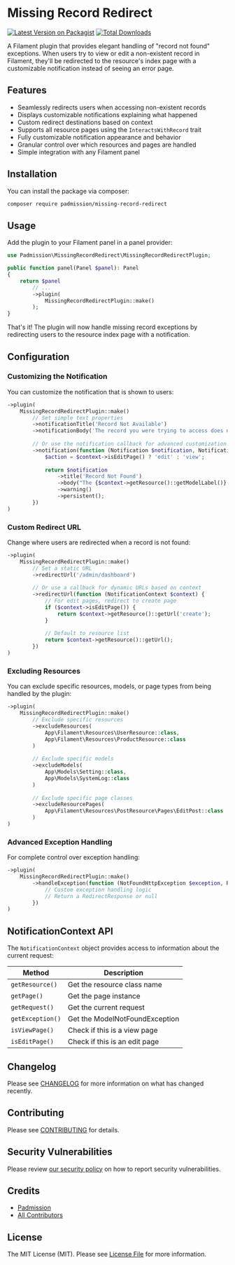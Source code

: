 # Missing Record Redirect

[![Latest Version on Packagist](https://img.shields.io/packagist/v/padmission/missing-record-redirect.svg?style=flat-square)](https://packagist.org/packages/padmission/missing-record-redirect)
[![Total Downloads](https://img.shields.io/packagist/dt/padmission/missing-record-redirect.svg?style=flat-square)](https://packagist.org/packages/padmission/missing-record-redirect)

A Filament plugin that provides elegant handling of "record not found" exceptions. When users try to view or edit a non-existent record in Filament, they'll be redirected to the resource's index page with a customizable notification instead of seeing an error page.

## Features

- Seamlessly redirects users when accessing non-existent records
- Displays customizable notifications explaining what happened
- Custom redirect destinations based on context
- Supports all resource pages using the `InteractsWithRecord` trait
- Fully customizable notification appearance and behavior
- Granular control over which resources and pages are handled
- Simple integration with any Filament panel

## Installation

You can install the package via composer:

```bash
composer require padmission/missing-record-redirect
```

## Usage

Add the plugin to your Filament panel in a panel provider:

```php
use Padmission\MissingRecordRedirect\MissingRecordRedirectPlugin;

public function panel(Panel $panel): Panel
{
    return $panel
        // ...
        ->plugin(
            MissingRecordRedirectPlugin::make()
        );
}
```

That's it! The plugin will now handle missing record exceptions by redirecting users to the resource index page with a notification.

## Configuration

### Customizing the Notification

You can customize the notification that is shown to users:

```php
->plugin(
    MissingRecordRedirectPlugin::make()
        // Set simple text properties
        ->notificationTitle('Record Not Available')
        ->notificationBody('The record you were trying to access does not exist.')
        
        // Or use the notification callback for advanced customization
        ->notification(function (Notification $notification, NotificationContext $context): Notification {
            $action = $context->isEditPage() ? 'edit' : 'view';
            
            return $notification
                ->title('Record Not Found')
                ->body("The {$context->getResource()::getModelLabel()} you were trying to {$action} has been deleted or does not exist.")
                ->warning()
                ->persistent();
        })
)
```

### Custom Redirect URL

Change where users are redirected when a record is not found:

```php
->plugin(
    MissingRecordRedirectPlugin::make()
        // Set a static URL
        ->redirectUrl('/admin/dashboard')
        
        // Or use a callback for dynamic URLs based on context
        ->redirectUrl(function (NotificationContext $context) {
            // For edit pages, redirect to create page
            if ($context->isEditPage()) {
                return $context->getResource()::getUrl('create');
            }
            
            // Default to resource list
            return $context->getResource()::getUrl();
        })
)
```

### Excluding Resources

You can exclude specific resources, models, or page types from being handled by the plugin:

```php
->plugin(
    MissingRecordRedirectPlugin::make()
        // Exclude specific resources
        ->excludeResources(
            App\Filament\Resources\UserResource::class,
            App\Filament\Resources\ProductResource::class
        )
        
        // Exclude specific models
        ->excludeModels(
            App\Models\Setting::class,
            App\Models\SystemLog::class
        )
        
        // Exclude specific page classes
        ->excludeResourcePages(
            App\Filament\Resources\PostResource\Pages\EditPost::class
        )
)
```

### Advanced Exception Handling

For complete control over exception handling:

```php
->plugin(
    MissingRecordRedirectPlugin::make()
        ->handleException(function (NotFoundHttpException $exception, Request $request) {
            // Custom exception handling logic
            // Return a RedirectResponse or null
        })
)
```

## NotificationContext API

The `NotificationContext` object provides access to information about the current request:

| Method           | Description                    |
|------------------|--------------------------------|
| `getResource()`  | Get the resource class name    |
| `getPage()`      | Get the page instance          |
| `getRequest()`   | Get the current request        |
| `getException()` | Get the ModelNotFoundException |
| `isViewPage()`   | Check if this is a view page   |
| `isEditPage()`   | Check if this is an edit page  |

## Changelog

Please see [CHANGELOG](CHANGELOG.md) for more information on what has changed recently.

## Contributing

Please see [CONTRIBUTING](.github/CONTRIBUTING.md) for details.

## Security Vulnerabilities

Please review [our security policy](../../security/policy) on how to report security vulnerabilities.

## Credits

- [Padmission](https://github.com/Padmission)
- [All Contributors](../../contributors)

## License

The MIT License (MIT). Please see [License File](LICENSE.md) for more information.
